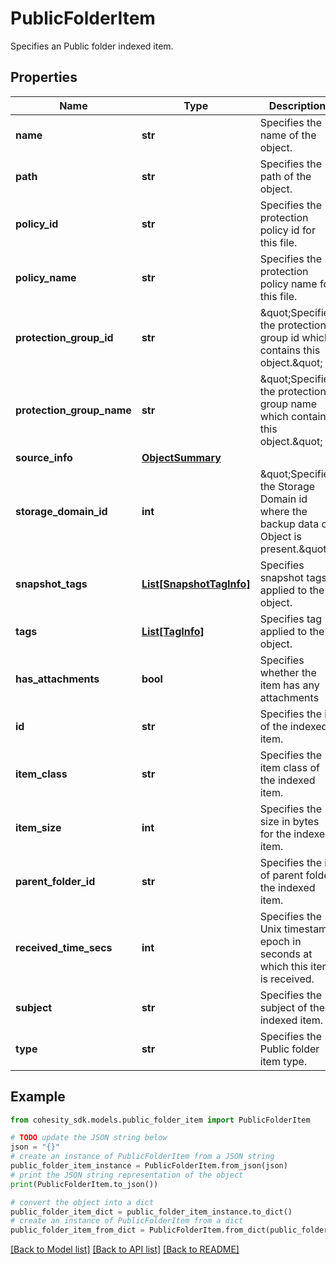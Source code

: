 # PublicFolderItem

Specifies an Public folder indexed item.

## Properties

Name | Type | Description | Notes
------------ | ------------- | ------------- | -------------
**name** | **str** | Specifies the name of the object. | [optional] 
**path** | **str** | Specifies the path of the object. | [optional] 
**policy_id** | **str** | Specifies the protection policy id for this file. | [optional] 
**policy_name** | **str** | Specifies the protection policy name for this file. | [optional] 
**protection_group_id** | **str** | \&quot;Specifies the protection group id which contains this object.\&quot; | [optional] 
**protection_group_name** | **str** | \&quot;Specifies the protection group name which contains this object.\&quot; | [optional] 
**source_info** | [**ObjectSummary**](ObjectSummary.md) |  | [optional] 
**storage_domain_id** | **int** | \&quot;Specifies the Storage Domain id where the backup data of Object is present.\&quot; | [optional] 
**snapshot_tags** | [**List[SnapshotTagInfo]**](SnapshotTagInfo.md) | Specifies snapshot tags applied to the object. | [optional] 
**tags** | [**List[TagInfo]**](TagInfo.md) | Specifies tag applied to the object. | [optional] 
**has_attachments** | **bool** | Specifies whether the item has any attachments | [optional] 
**id** | **str** | Specifies the id of the indexed item. | [optional] 
**item_class** | **str** | Specifies the item class of the indexed item. | [optional] 
**item_size** | **int** | Specifies the size in bytes for the indexed item. | [optional] 
**parent_folder_id** | **str** | Specifies the id of parent folder the indexed item. | [optional] 
**received_time_secs** | **int** | Specifies the Unix timestamp epoch in seconds at which this item is received. | [optional] 
**subject** | **str** | Specifies the subject of the indexed item. | [optional] 
**type** | **str** | Specifies the Public folder item type. | [optional] 

## Example

```python
from cohesity_sdk.models.public_folder_item import PublicFolderItem

# TODO update the JSON string below
json = "{}"
# create an instance of PublicFolderItem from a JSON string
public_folder_item_instance = PublicFolderItem.from_json(json)
# print the JSON string representation of the object
print(PublicFolderItem.to_json())

# convert the object into a dict
public_folder_item_dict = public_folder_item_instance.to_dict()
# create an instance of PublicFolderItem from a dict
public_folder_item_from_dict = PublicFolderItem.from_dict(public_folder_item_dict)
```
[[Back to Model list]](../README.md#documentation-for-models) [[Back to API list]](../README.md#documentation-for-api-endpoints) [[Back to README]](../README.md)


